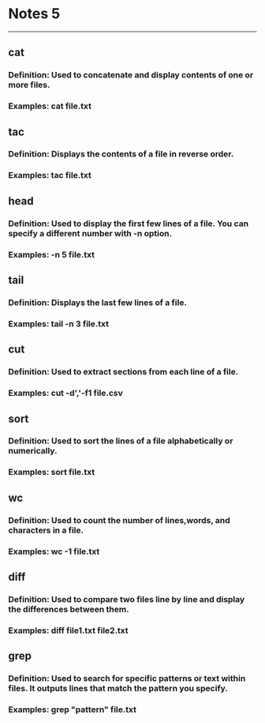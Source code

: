 # Notes 5
<hr>

## cat
### Definition: Used to concatenate and display contents of one or more files.
### Examples: cat file.txt

## tac
### Definition: Displays the contents of a file in reverse order.
### Examples: tac file.txt

## head
### Definition: Used to display the first few lines of a file. You can specify a different number with -n option.
### Examples: -n 5 file.txt

## tail
### Definition: Displays the last few lines of a file.
### Examples: tail -n 3 file.txt

## cut
### Definition: Used to extract sections from each line of a file.
### Examples: cut -d','-f1 file.csv

## sort
### Definition: Used to sort the lines of a file alphabetically or numerically.
### Examples: sort file.txt

## wc
### Definition: Used to count the number of lines,words, and characters in a file. 
### Examples: wc -1 file.txt

## diff
### Definition: Used to compare two files line by line and display the differences between them.
### Examples: diff file1.txt file2.txt

## grep
### Definition: Used to search for specific patterns or text within files. It outputs lines that match the pattern you specify.
### Examples: grep "pattern" file.txt